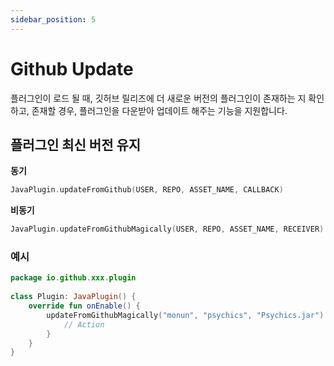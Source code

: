```yaml
---
sidebar_position: 5
---
```


# Github Update

플러그인이 로드 될 때, 깃허브 릴리즈에 더 새로운 버전의 플러그인이 존재하는 지 확인하고, 존재할 경우, 플러그인을 다운받아 업데이트 해주는 기능을 지원합니다.

## 플러그인 최신 버전 유지
**동기**
```kotlin
JavaPlugin.updateFromGithub(USER, REPO, ASSET_NAME, CALLBACK)
```

**비동기**
```kotlin
JavaPlugin.updateFromGithubMagically(USER, REPO, ASSET_NAME, RECEIVER)
```

### 예시
```kotlin
package io.github.xxx.plugin
    
class Plugin: JavaPlugin() {
    override fun onEnable() {
        updateFromGithubMagically("monun", "psychics", "Psychics.jar") {
            // Action
        }
    }
}
```
